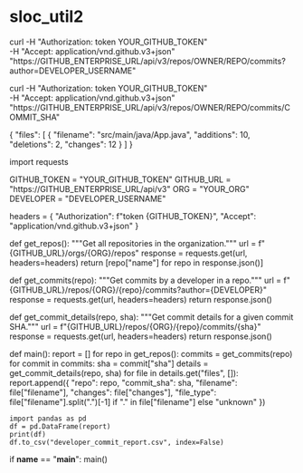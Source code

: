 # sloc_util2

curl -H "Authorization: token YOUR_GITHUB_TOKEN" \
     -H "Accept: application/vnd.github.v3+json" \
     "https://GITHUB_ENTERPRISE_URL/api/v3/repos/OWNER/REPO/commits?author=DEVELOPER_USERNAME"


curl -H "Authorization: token YOUR_GITHUB_TOKEN" \
     -H "Accept: application/vnd.github.v3+json" \
     "https://GITHUB_ENTERPRISE_URL/api/v3/repos/OWNER/REPO/commits/COMMIT_SHA"

{
  "files": [
    {
      "filename": "src/main/java/App.java",
      "additions": 10,
      "deletions": 2,
      "changes": 12
    }
  ]
}


import requests

GITHUB_TOKEN = "YOUR_GITHUB_TOKEN"
GITHUB_URL = "https://GITHUB_ENTERPRISE_URL/api/v3"
ORG = "YOUR_ORG"
DEVELOPER = "DEVELOPER_USERNAME"

headers = {
    "Authorization": f"token {GITHUB_TOKEN}",
    "Accept": "application/vnd.github.v3+json"
}

def get_repos():
    """Get all repositories in the organization."""
    url = f"{GITHUB_URL}/orgs/{ORG}/repos"
    response = requests.get(url, headers=headers)
    return [repo["name"] for repo in response.json()]

def get_commits(repo):
    """Get commits by a developer in a repo."""
    url = f"{GITHUB_URL}/repos/{ORG}/{repo}/commits?author={DEVELOPER}"
    response = requests.get(url, headers=headers)
    return response.json()

def get_commit_details(repo, sha):
    """Get commit details for a given commit SHA."""
    url = f"{GITHUB_URL}/repos/{ORG}/{repo}/commits/{sha}"
    response = requests.get(url, headers=headers)
    return response.json()

def main():
    report = []
    for repo in get_repos():
        commits = get_commits(repo)
        for commit in commits:
            sha = commit["sha"]
            details = get_commit_details(repo, sha)
            for file in details.get("files", []):
                report.append({
                    "repo": repo,
                    "commit_sha": sha,
                    "filename": file["filename"],
                    "changes": file["changes"],
                    "file_type": file["filename"].split(".")[-1] if "." in file["filename"] else "unknown"
                })

    import pandas as pd
    df = pd.DataFrame(report)
    print(df)
    df.to_csv("developer_commit_report.csv", index=False)

if __name__ == "__main__":
    main()

